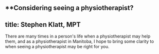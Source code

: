 **Considering seeing a physiotherapist?
---
title: Stephen Klatt, MPT 
---

There are many times in a person's life when a physiotherapist may help them, and as a physiotherapist in Manitoba, I hope to bring some clarity to when seeing a physiotherapist may be right for you. 
